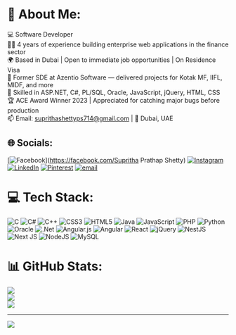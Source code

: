 # 💫 About Me:
💻 Software Developer <br>👩‍💼 4 years of experience building enterprise web applications in the finance sector<br>🌍 Based in Dubai | Open to immediate job opportunities | On Residence Visa<br>🏢 Former SDE at Azentio Software — delivered projects for Kotak MF, IIFL, MIDF, and more<br>🔧 Skilled in ASP.NET, C#, PL/SQL, Oracle, JavaScript, jQuery, HTML, CSS<br>🏆 ACE Award Winner 2023 | Appreciated for catching major bugs before production<br>📫 Email: suprithashettyps714@gmail.com | 📍 Dubai, UAE


## 🌐 Socials:
[![Facebook](https://img.shields.io/badge/Facebook-%231877F2.svg?logo=Facebook&logoColor=white)](https://facebook.com/Supritha Prathap Shetty) [![Instagram](https://img.shields.io/badge/Instagram-%23E4405F.svg?logo=Instagram&logoColor=white)](https://instagram.com/supritha_prathap_shetty) [![LinkedIn](https://img.shields.io/badge/LinkedIn-%230077B5.svg?logo=linkedin&logoColor=white)](https://linkedin.com/in/supritha-shetty-83bb77276) [![Pinterest](https://img.shields.io/badge/Pinterest-%23E60023.svg?logo=Pinterest&logoColor=white)](https://pinterest.com/Supritha) [![email](https://img.shields.io/badge/Email-D14836?logo=gmail&logoColor=white)](mailto:suprithashettyps714@gmail.com) 

# 💻 Tech Stack:
![C](https://img.shields.io/badge/c-%2300599C.svg?style=flat&logo=c&logoColor=white) ![C#](https://img.shields.io/badge/c%23-%23239120.svg?style=flat&logo=csharp&logoColor=white) ![C++](https://img.shields.io/badge/c++-%2300599C.svg?style=flat&logo=c%2B%2B&logoColor=white) ![CSS3](https://img.shields.io/badge/css3-%231572B6.svg?style=flat&logo=css3&logoColor=white) ![HTML5](https://img.shields.io/badge/html5-%23E34F26.svg?style=flat&logo=html5&logoColor=white) ![Java](https://img.shields.io/badge/java-%23ED8B00.svg?style=flat&logo=openjdk&logoColor=white) ![JavaScript](https://img.shields.io/badge/javascript-%23323330.svg?style=flat&logo=javascript&logoColor=%23F7DF1E) ![PHP](https://img.shields.io/badge/php-%23777BB4.svg?style=flat&logo=php&logoColor=white) ![Python](https://img.shields.io/badge/python-3670A0?style=flat&logo=python&logoColor=ffdd54) ![Oracle](https://img.shields.io/badge/Oracle-F80000?style=flat&logo=oracle&logoColor=white) ![.Net](https://img.shields.io/badge/.NET-5C2D91?style=flat&logo=.net&logoColor=white) ![Angular.js](https://img.shields.io/badge/angular.js-%23E23237.svg?style=flat&logo=angularjs&logoColor=white) ![Angular](https://img.shields.io/badge/angular-%23DD0031.svg?style=flat&logo=angular&logoColor=white) ![React](https://img.shields.io/badge/react-%2320232a.svg?style=flat&logo=react&logoColor=%2361DAFB) ![jQuery](https://img.shields.io/badge/jquery-%230769AD.svg?style=flat&logo=jquery&logoColor=white) ![NestJS](https://img.shields.io/badge/nestjs-%23E0234E.svg?style=flat&logo=nestjs&logoColor=white) ![Next JS](https://img.shields.io/badge/Next-black?style=flat&logo=next.js&logoColor=white) ![NodeJS](https://img.shields.io/badge/node.js-6DA55F?style=flat&logo=node.js&logoColor=white) ![MySQL](https://img.shields.io/badge/mysql-4479A1.svg?style=flat&logo=mysql&logoColor=white)
# 📊 GitHub Stats:
![](https://github-readme-stats.vercel.app/api?username=SuprithaShetty07&theme=vue-dark&hide_border=true&include_all_commits=false&count_private=false)<br/>
![](https://nirzak-streak-stats.vercel.app/?user=SuprithaShetty07&theme=vue-dark&hide_border=true)<br/>
![](https://github-readme-stats.vercel.app/api/top-langs/?username=SuprithaShetty07&theme=vue-dark&hide_border=true&include_all_commits=false&count_private=false&layout=compact)

---
[![](https://visitcount.itsvg.in/api?id=SuprithaShetty07&icon=0&color=0)](https://visitcount.itsvg.in)

